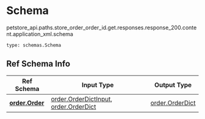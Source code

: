# Schema
petstore_api.paths.store_order_order_id.get.responses.response_200.content.application_xml.schema
```
type: schemas.Schema
```

## Ref Schema Info
Ref Schema | Input Type | Output Type
---------- | ---------- | -----------
[**order.Order**](../../../../../../../../components/schema/order.md) | [order.OrderDictInput](../../../../../../../../components/schema/order.md#orderdictinput), [order.OrderDict](../../../../../../../../components/schema/order.md#orderdict) | [order.OrderDict](../../../../../../../../components/schema/order.md#orderdict)
